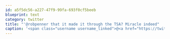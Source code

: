 ```yaml
---
id: a5f5dc56-a227-47f9-99fa-693f0cf5beeb
blueprint: text
category: twitter
title: "'@robpenner that it made it through the TSA? Miracle indeed"
caption: '<span class="username username_linked">@<a href="https://twitter.com/robpenner" title="Robert Penner">robpenner</a></span> that it made it through the TSA? Miracle indeed'
---
```

